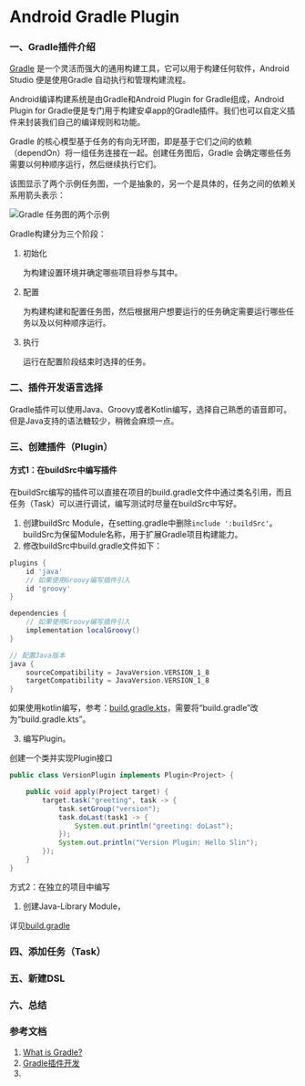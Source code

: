 # Android Gradle Plugin



### 一、Gradle插件介绍

[Gradle](http://www.gradle.org/) 是一个灵活而强大的通用构建工具，它可以用于构建任何软件，Android Studio 便是使用Gradle 自动执行和管理构建流程。

Android编译构建系统是由Gradle和Android Plugin for Gradle组成，Android Plugin for Gradle便是专门用于构建安卓app的Gradle插件。我们也可以自定义插件来封装我们自己的编译规则和功能。

Gradle 的核心模型基于任务的有向无环图，即是基于它们之间的依赖（dependOn）将一组任务连接在一起。创建任务图后，Gradle 会确定哪些任务需要以何种顺序运行，然后继续执行它们。

该图显示了两个示例任务图，一个是抽象的，另一个是具体的，任务之间的依赖关系用箭头表示：

![ *Gradle 任务图的两个示例*](https://docs.gradle.org/current/userguide/img/task-dag-examples.png)

Gradle构建分为三个阶段：

1. 初始化

   为构建设置环境并确定哪些项目将参与其中。

2. 配置

   为构建构建和配置任务图，然后根据用户想要运行的任务确定需要运行哪些任务以及以何种顺序运行。

3. 执行

   运行在配置阶段结束时选择的任务。



### 二、插件开发语言选择

Gradle插件可以使用Java、Groovy或者Kotlin编写，选择自己熟悉的语音即可。但是Java支持的语法糖较少，稍微会麻烦一点。



### 三、创建插件（Plugin）

#### 方式1：在buildSrc中编写插件

在buildSrc编写的插件可以直接在项目的build.gradle文件中通过类名引用，而且任务（Task）可以进行调试，编写测试时尽量在buildSrc中写好。

1. 创建buildSrc Module，在setting.gradle中删除`include ':buildSrc'`。buildSrc为保留Module名称，用于扩展Gradle项目构建能力。
2. 修改buildSrc中build.gradle文件如下：

```groovy
plugins {
    id 'java'
    // 如果使用Groovy编写插件引入
    id 'groovy'
}

dependencies {
    // 如果使用Groovy编写插件引入
    implementation localGroovy()
}

// 配置Java版本
java {
    sourceCompatibility = JavaVersion.VERSION_1_8
    targetCompatibility = JavaVersion.VERSION_1_8
}
```

如果使用kotlin编写，参考：[build.gradle.kts](https://github.com/dxslin/SlinLibrary/blob/master/buildSrc/build.gradle.kts)，需要将“build.gradle”改为“build.gradle.kts”。

3. 编写Plugin。

创建一个类并实现Plugin<Project>接口

```java
public class VersionPlugin implements Plugin<Project> {

    public void apply(Project target) {
        target.task("greeting", task -> {
            task.setGroup("version");
            task.doLast(task1 -> {
                System.out.println("greeting: doLast");
            });
            System.out.println("Version Plugin: Hello Slin");
        });
    }
}
```



方式2：在独立的项目中编写

1. 创建Java-Library Module，



详见[build.gradle](https://github.com/dxslin/PluginStudy/blob/master/SlinGradlePlugin/build.gradle)







### 四、添加任务（Task）



### 五、新建DSL



### 六、总结



### 参考文档

1. [What is Gradle?](https://docs.gradle.org/current/userguide/what_is_gradle.html)
2. [Gradle插件开发](https://www.jianshu.com/p/3c59eded8155)
3. 

